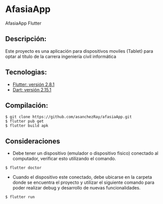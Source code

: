 # AfasiaApp

AfasiaApp Flutter

## Descripción:

Este proyecto es una aplicación para dispositivos moviles (Tablet) para optar al título de la carrera ingeniería civil informática

## Tecnologias:
- [Flutter: versión 2.8.1](https://flutter.dev/docs/get-started)
- [Dart: versión 2.15.1](https://flutter.dev/docs/get-started)

## Compilación:
```
$ git clone https://github.com/asanchezRay/afasiaApp.git
$ flutter pub get
$ flutter build apk

```
## Consideraciones
- Debe tener un dispositivo (emulador o dispositivo fisico) conectado al computador, verificar esto utilizando el comando.
```
$ flutter doctor
```
- Cuando el dispositivo este conectado, debe ubicarse en la carpeta donde se encuentra el proyecto y utilizar el siguiente comando para poder realizar debug y desarrollo de nuevas funcionalidades.
 ```
$ flutter run
```
